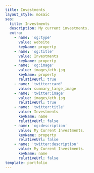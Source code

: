```yaml
---
title: Investments
layout_style: mosaic
seo:
  title: Investments
  description: My current investments.
  extra:
    - name: 'og:type'
      value: website
      keyName: property
    - name: 'og:title'
      value: Investments
      keyName: property
    - name: 'og:image'
      value: images/eth.jpg
      keyName: property
      relativeUrl: true
    - name: 'twitter:card'
      value: summary_large_image
    - name: 'twitter:image'
      value: images/eth.jpg
      relativeUrl: true
    - name: 'twitter:title'
      value: Investments
      keyName: name
      relativeUrl: false
    - name: 'og:description'
      value: My Current Investments.
      keyName: property
      relativeUrl: false
    - name: 'twitter:description'
      value: My Current Investments.
      keyName: name
      relativeUrl: false
template: portfolio
---
```

